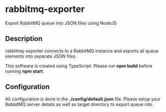 # rabbitmq-exporter
Export RabbitMQ queue into JSON files using NodeJS

## Description ##
rabbitmq-exporter connects to a RabbitMQ instance and exports all queue elements into separate JSON files. 

This software is created using TypeScript. Please run __npm build__ before running __npm start__.

## Configuration ##
All configuration is done in the __./config/default.json__ file. Please setup your RabbitMQ server details as well as target directory to export queue into.

